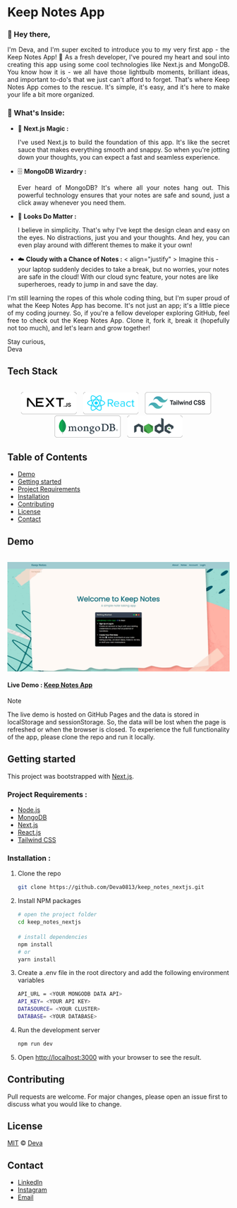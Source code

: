 # Keep Notes App



### 👋 Hey there, <br/>
<p align="justify" >
 I'm Deva, and I'm super excited to introduce you to my very first app - the Keep Notes App! 🚀 As a fresh developer, I've poured my heart and soul into creating this app using some cool technologies like Next.js and MongoDB. You know how it is - we all have those lightbulb moments, brilliant ideas, and important to-do's that we just can't afford to forget. That's where Keep Notes App comes to the rescue. It's simple, it's easy, and it's here to make your life a bit more organized. </p>

### 📃 What's Inside:



- 📝 <b> Next.js Magic : </b> <p align="justify" > I've used Next.js to build the foundation of this app. It's like the secret sauce that makes everything smooth and snappy. So when you're jotting down your thoughts, you can expect a fast and seamless experience.

- 🗄️ <b>MongoDB Wizardry :</b> <p align="justify" > Ever heard of MongoDB? It's where all your notes hang out. This powerful technology ensures that your notes are safe and sound, just a click away whenever you need them.

- 🎨 <b>Looks Do Matter :</b> <p align="justify" > I believe in simplicity. That's why I've kept the design clean and easy on the eyes. No distractions, just you and your thoughts. And hey, you can even play around with different themes to make it your own!

- ☁️ <b>Cloudy with a Chance of Notes :</b> < align="justify" > Imagine this - your laptop suddenly decides to take a break, but no worries, your notes are safe in the cloud! With our cloud sync feature, your notes are like superheroes, ready to jump in and save the day.


<p align="justify" >
I'm still learning the ropes of this whole coding thing, but I'm super proud of what the Keep Notes App has become. It's not just an app; it's a little piece of my coding journey.
So, if you're a fellow developer exploring GitHub, feel free to check out the Keep Notes App. Clone it, fork it, break it (hopefully not too much), and let's learn and grow together!

Stay curious, <br/>
Deva



## Tech Stack

<div align="center" >
<br/>
<img src="public/nextjsreadme.png" height="50"   > 
&ensp;
<img src="public/react_readmeImg.png" height="50" >
&ensp;
<img src="public/tailwindcssreadme.png" height="50" >
&ensp;
<img src="public/MongoDB_Logoreadme.png" height="50" >
&ensp;
<img src="public/nodereadme.png" height="50" >

</div>



## Table of Contents
- [Demo](#demo)
- [Getting started](#getting-started)
- [Project Requirements](#project-requirements)
- [Installation](#installation)
- [Contributing](#contributing)
- [License](#license)
- [Contact](#contact)

## Demo

<div align="center" >
&ensp;
<img src="public/keep-notes.gif" />

</div>

#### Live Demo : [Keep Notes App](https://deva0813.github.io/keep_notes_nextjs/)

> [!NOTE]  
> The live demo is hosted on GitHub Pages and the data is stored in localStorage and sessionStorage. So, the data will be lost when the page is refreshed or when the browser is closed. To experience the full functionality of the app, please clone the repo and run it locally.

## Getting started
This project was bootstrapped with [Next.js](https://nextjs.org/).

### Project Requirements :
- [Node.js](https://nodejs.org/en/)
- [MongoDB](https://www.mongodb.com/)
- [Next.js](https://nextjs.org/)
- [React.js](https://reactjs.org/)
- [Tailwind CSS](https://tailwindcss.com/)

### Installation :
1. Clone the repo

   ```sh
   git clone https://github.com/Deva0813/keep_notes_nextjs.git
    ```
2. Install NPM packages

    ```sh
    # open the project folder
    cd keep_notes_nextjs

    # install dependencies
    npm install
    # or
    yarn install
    ```
3. Create a .env file in the root directory and add the following environment variables

    ```sh
    API_URL = <YOUR MONGODB DATA API>
    API_KEY= <YOUR API KEY>
    DATASOURCE= <YOUR CLUSTER>
    DATABASE= <YOUR DATABASE>
    ```
4. Run the development server

    ```sh
    npm run dev
    ```
5. Open [http://localhost:3000](http://localhost:3000) with your browser to see the result.

## Contributing
Pull requests are welcome. For major changes, please open an issue first to discuss what you would like to change.

## License

[MIT](https://choosealicense.com/licenses/mit/) © [Deva](https://github.com/Deva0813)  <br/>

## Contact
- [LinkedIn](https://www.linkedin.com/in/devanand-m-9a22351b3/)
- [Instagram](https://www.instagram.com/epic.dev/)
- [Email](mailto:devanand151101@gmail.com)
